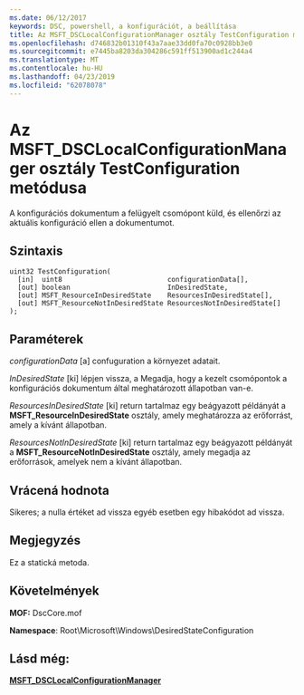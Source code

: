 ```yaml
---
ms.date: 06/12/2017
keywords: DSC, powershell, a konfigurációt, a beállítása
title: Az MSFT_DSCLocalConfigurationManager osztály TestConfiguration metódusa
ms.openlocfilehash: d746832b01310f43a7aae33dd0fa70c0928bb3e0
ms.sourcegitcommit: e7445ba8203da304286c591ff513900ad1c244a4
ms.translationtype: MT
ms.contentlocale: hu-HU
ms.lasthandoff: 04/23/2019
ms.locfileid: "62078078"
---
```

# <a name="testconfiguration-method-of-the-msftdsclocalconfigurationmanager-class"></a>Az MSFT_DSCLocalConfigurationManager osztály TestConfiguration metódusa

A konfigurációs dokumentum a felügyelt csomópont küld, és ellenőrzi az aktuális konfiguráció ellen a dokumentumot.

## <a name="syntax"></a>Szintaxis

```mof
uint32 TestConfiguration(
  [in]  uint8                          configurationData[],
  [out] boolean                        InDesiredState,
  [out] MSFT_ResourceInDesiredState    ResourcesInDesiredState[],
  [out] MSFT_ResourceNotInDesiredState ResourcesNotInDesiredState[]
);
```

## <a name="parameters"></a>Paraméterek

*configurationData* \[a\] confuguration a környezet adatait.

*InDesiredState* \[ki\] lépjen vissza, a Megadja, hogy a kezelt csomópontok a konfigurációs dokumentum által meghatározott állapotban van-e.

*ResourcesInDesiredState* \[ki\] return tartalmaz egy beágyazott példányát a **MSFT_ResourceInDesiredState** osztály, amely meghatározza az erőforrást, amely a kívánt állapotban.

*ResourcesNotInDesiredState* \[ki\] return tartalmaz egy beágyazott példányát a **MSFT_ResourceNotInDesiredState** osztály, amely megadja az erőforrások, amelyek nem a kívánt állapotban.

## <a name="return-value"></a>Vrácená hodnota

Sikeres; a nulla értéket ad vissza egyéb esetben egy hibakódot ad vissza.

## <a name="remarks"></a>Megjegyzés

Ez a statická metoda.

## <a name="requirements"></a>Követelmények

**MOF:** DscCore.mof

**Namespace**: Root\Microsoft\Windows\DesiredStateConfiguration

## <a name="see-also"></a>Lásd még:

[**MSFT_DSCLocalConfigurationManager**](msft-dsclocalconfigurationmanager.md)